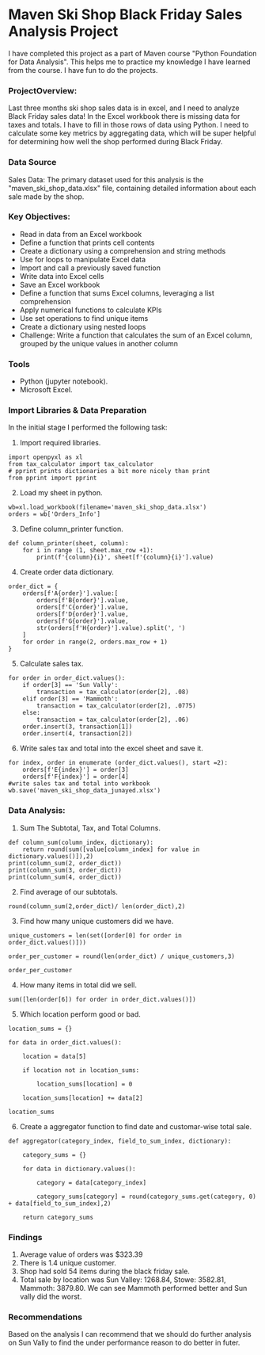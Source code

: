 # Maven Ski Shop Black Friday Sales Analysis Project
I have completed this project as a part of Maven course "Python Foundation for Data Analysis". This helps me to practice my knowledge I have learned from the course. I have fun to do the projects. 

### ProjectOverview:
Last three months ski shop sales data is in excel, and
I need to analyze Black Friday sales data!
In the Excel workbook there is
missing data for taxes and totals. I have to fill in those
rows of data using Python.
I need to calculate some key metrics by aggregating
data, which will be super helpful for determining
how well the shop performed during Black Friday.

### Data Source
Sales Data: The primary dataset used for this analysis is the "maven_ski_shop_data.xlsx" file, containing detailed information about each sale made by the shop. 

### Key Objectives:
- Read in data from an Excel workbook
- Define a function that prints cell contents
- Create a dictionary using a comprehension and string methods
- Use for loops to manipulate Excel data
- Import and call a previously saved function
- Write data into Excel cells
- Save an Excel workbook
- Define a function that sums Excel columns, leveraging a list comprehension
- Apply numerical functions to calculate KPIs
- Use set operations to find unique items
- Create a dictionary using nested loops
- Challenge: Write a function that calculates the sum of an Excel column, grouped by the unique values in another column


### Tools
- Python (jupyter notebook). 
- Microsoft Excel. 

### Import Libraries & Data Preparation
In the initial stage I performed the following task:
  1. Import required libraries.
```
import openpyxl as xl
from tax_calculator import tax_calculator
# pprint prints dictionaries a bit more nicely than print
from pprint import pprint
```
  2. Load my sheet in python.
```
wb=xl.load_workbook(filename='maven_ski_shop_data.xlsx')
orders = wb['Orders_Info']
```
  3. Define column_printer function.
```
def column_printer(sheet, column):
    for i in range (1, sheet.max_row +1):
        print(f'{column}{i}', sheet[f'{column}{i}'].value)
```
  4. Create order data dictionary.
```
order_dict = {
    orders[f'A{order}'].value:[
        orders[f'B{order}'].value,
        orders[f'C{order}'].value,
        orders[f'D{order}'].value,
        orders[f'G{order}'].value,
        str(orders[f'H{order}'].value).split(', ')
    ]
    for order in range(2, orders.max_row + 1)
}
```

  5. Calculate sales tax.
```
for order in order_dict.values():
    if order[3] == 'Sun Vally':
        transaction = tax_calculator(order[2], .08)
    elif order[3] == 'Mammoth':
        transaction = tax_calculator(order[2], .0775)
    else:
        transaction = tax_calculator(order[2], .06)
    order.insert(3, transaction[1])
    order.insert(4, transaction[2])
```
  6. Write sales tax and total into the excel sheet and save it.
```
for index, order in enumerate (order_dict.values(), start =2):
    orders[f'E{index}'] = order[3]
    orders[f'F{index}'] = order[4]
#write sales tax and total into workbook
wb.save('maven_ski_shop_data_junayed.xlsx')
``` 

### Data Analysis:
  1. Sum The Subtotal, Tax, and Total Columns.
```
def column_sum(column_index, dictionary):
    return round(sum([value[column_index] for value in dictionary.values()]),2)
print(column_sum(2, order_dict))
print(column_sum(3, order_dict))
print(column_sum(4, order_dict))
```
  2. Find average of our subtotals.
```
round(column_sum(2,order_dict)/ len(order_dict),2)
```
  3. Find how many unique customers did we have.
```
unique_customers = len(set([order[0] for order in order_dict.values()]))

order_per_customer = round(len(order_dict) / unique_customers,3)

order_per_customer
```
  4. How many items in total did we sell.
```
sum([len(order[6]) for order in order_dict.values()])
```
  5. Which location perform good or bad.
```
location_sums = {}

for data in order_dict.values():
    
    location = data[5]
    
    if location not in location_sums:
        
        location_sums[location] = 0
    
    location_sums[location] += data[2]
    
location_sums
```
  6. Create a aggregator function to find date and customar-wise total sale.
```
def aggregator(category_index, field_to_sum_index, dictionary):
    
    category_sums = {}
    
    for data in dictionary.values():
        
        category = data[category_index]
        
        category_sums[category] = round(category_sums.get(category, 0) + data[field_to_sum_index],2)
        
    return category_sums
```
### Findings
  1. Average value of orders was $323.39
  2. There is 1.4 unique customer.
  3. Shop had sold 54 items during the black friday sale.
  4. Total sale by location was Sun Valley: 1268.84,
     Stowe: 3582.81,
     Mammoth: 3879.80.
     We can see Mammoth performed better and Sun vally did the worst.

### Recommendations
Based on the analysis I can recommend that we should do further analysis on Sun Vally to find 
the under performance reason to do better in futer. 




